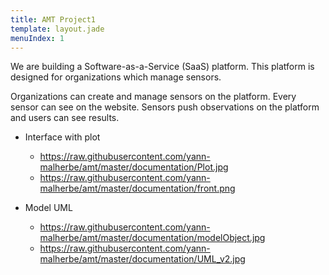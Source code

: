 ```yaml
---
title: AMT Project1
template: layout.jade
menuIndex: 1
---
```


We are building a Software-as-a-Service (SaaS) platform. This platform is
designed for organizations which manage sensors.

Organizations can create and manage sensors on the platform. Every sensor 
can see on the website. Sensors push observations on the platform and users
can see results.

- Interface with plot
	-	https://raw.githubusercontent.com/yann-malherbe/amt/master/documentation/Plot.jpg
	-	https://raw.githubusercontent.com/yann-malherbe/amt/master/documentation/front.png


- Model UML
	-	https://raw.githubusercontent.com/yann-malherbe/amt/master/documentation/modelObject.jpg
	- 	https://raw.githubusercontent.com/yann-malherbe/amt/master/documentation/UML_v2.jpg

